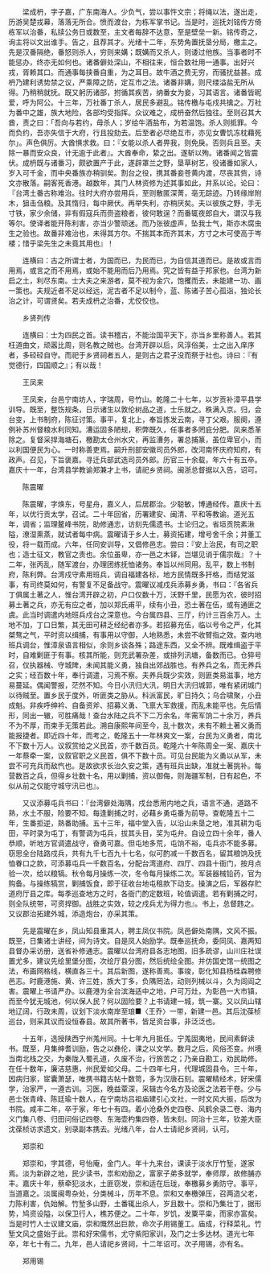 <!-- { "loadSidebar": true } -->
　　梁成枬，字子嘉，广东南海人。少负气，尝以事忤文宗；将绳以法，遂出走，历游吴楚戎幕，落落无所合。愤而渡台，为栋军掌书记。当是时，巡抚刘铭传方倚栋军以治番，私牍公务日或数至，主文者每辞不达意，至是壁垒一新。铭传奇之，询主将以文出谁手。告之，且荐其才。光绪十二年，东势角置抚垦分局，檄主之。先是汉番隔绝，番怒则杀人，穷则来媾；既媾而又杀人，则诿过他族。当事者时不能惩办，终亦无如何也。诸番僻处深山，不相往来，恒合数社用一通事。出好兴戎，胥赖其口。而通事每挟番自重，为之耳目。故牛酒之费无穷，而骚扰益甚。成枬乃建利诱势禁之议，严乘障之防，定互市之法。诸番非媾，则尺缕溢盐无所从得。乃稍稍就抚。既又躬历诸部，拊循其疾苦，纳番女为妾，习其语言。诸番皆昵爱，呼为阿公。十三年，万社番丁杀人，居民多避乱。铭传檄与屯戍共擒之。万社为番中之雄，族大地险，各部均受指挥。众议难之，成枬奋然后独往。至则召其大酋，责之曰：「吾向与若约，毋杀人；岁给牛酒盐布，为若温饱。杀人则抵罪。今而负约，吾亦失信于大府，行且投劾去。后至者必尽绝互市，亦见女曹饥冻枕藉死尔」。声色俱厉。大酋惧求救。曰：『女能以杀人者畀我，则免戾。否则兵且至。夫除一暴而安众良，计无逾于此者』。大酋奉命，絷之出。遂斩以殉。诸番闻之皆震伏。成枬既与诸番习，颇欲置产于此，遂辟罩兰之野，垦草树艺，役诸番如家人，岁入可千金，而中央番族亦稍驯矣。割台之役，携其番妾苍黄内渡，尽丧其赀，诗文亦散落。嗣客死香港。越数年，其门人林资修为述其事如此，并系以论。论曰：『台湾土番古称难治。往时大府亦尝用兵，至则散匿深菁，亳无踪迹。乃转缘岸附木，狙击刍粮。及其惰归，每中厥伏。再举失利，亦稍厌矣。夫以彼族之野，手无寸铁，家少余储，非有假寇兵而赍盗粮者，彼何敢逞？而番辄夜郎自大，谓汉与我等尔。使译者能开陈利害，亦当少警顽迷。而乃张彼虚声，坠我士气，斯亦木腐虫生之验也。故番非难治也，未得其方尔。不揣其本而齐其末，方寸之木可使高于岑楼；惜乎梁先生之未竟其用也』！

　　连横曰：古之所谓士者，为国而已，为民而已，为自信其道而已。是故或言而用焉，或言之而不用焉，或始不能用而后乃用焉。究之皆有益于邦家也。台湾为新启之土，利尽东南。士大夫之来游者，莫不视为金穴，饱攫而去，未能建一功、画一策也。夫规近者不足以经远，泥古者不足以制今，蓝、陈诸子苦心孤诣，独论长治之计，可谓贤矣。若夫成枬之治番，尤佼佼也。

　　乡贤列传

　　连横曰：士为四民之首。读书稽古，不能治国平天下，亦当乡里称善人。若其枉道曲文，顽嚣比周，则名教之贼也。台湾开辟以后，风淳俗美，士之出入庠序者，多硁硁自守。而祀于乡贤祠者五人，是则古之君子没而祭于社也。诗曰：『有觉德行，四国顺之』；有以哉！

　　王凤来

　　王凤来，台邑宁南坊人，字瑞周，号竹山。乾隆二十七年，以岁贡补漳平县学训导。既至，整饬规条，日示诸生以敦伦树品之道，士乐就之。秩满入京。归，会台变，上书制府，陈征讨策。事平，复北上，奉旨拣发云南，寻丁父艰。服阕，遵例补苏州督粮水利同知。漕运固多陋规，积弊既久，任事者多罔庇分肥。凤来悉革除之。复督采捍海塘石，檄勘太仓州水灾，再监漕务，署总捕篆，虽位卑官小，而以利国便民为心。一时称善吏焉。嗣升刑部安徽司员外郎，改河南怀庆府知府，有政声。召见，下旨褒嘉。寻迁兵部武选司员外郎。历官三十余载，年六十有五卒。嘉庆十一年，台湾县学教谕郑兼才上书，请祀乡贤祠。闽浙总督据以入告，诏可。

　　陈震曜

　　陈震曜，字焕东，号星舟，嘉义人，后居郡治。少聪敏，博通经传。嘉庆十五年，以优行贡太学，召试。二十年回省，历署建安、闽清、平和等教谕。道光五年，调省；监理鳌峰书院，助修通志，访刻先儒遗书。士论归之。省垣贡院素湫隘，潦湿熏蒸，就试者每中病。震曜请于乡人士，募资拓建，增号舍千余；并董工役，将一载而成。六年，任同安训导，又倡修邑志。尝曰：『安上治民，有司之职也；造士征文，教官之责也。余位虽卑，亦一邑之木铎，岂堪见诮于儒宗哉』？十二年，张丙乱，随军渡台，办理团练抚恤诸务。奉旨以州同用。乱平，数上书制府，陈利弊。台湾戍守素用班兵，调自福建各标，地方民情既多扞格，而结党滋事，有司终莫如何，有警复不足备战守。震曜议减戍兵添募乡勇，书曰：『各省兵丁俱属土著之人，惟台湾开辟之初，户口仅数十万，沃野千里，民愿为农，彼时招募土著之兵，亦无有应之者，加以郑氏甫平，续有小丑，恐土著在伍，或有通匪之虞。此当时调遣内地班兵戍台之深意也。今台属四县、三厅，约计三百余万人。土地不加，丁口日繁，其无田可耕乏经纪者亦多。若招募充伍，临以号令之严，化其桀骜之气，平时资以缉捕，有事用以守御，人地熟悉，未尝不收臂指之效。查内地班兵调台，惟漳泉语言相似，余则乡谈各殊；路途东西，又全不辨。既难缉盗于平时，自难剿匪于有事。核其所能，则充武署杂差，或排列汛塘，备数而已。仓猝号召，仅执器械、守城陴，未闻其能义勇，独自出郊战胜也。有养兵之名，而无养兵之实；经百数十年，奉行调遣，习焉不察。夫养兵既少实效，则匪类易滋事，地方易蔓延。偶闻警报，茫然不知。今日小汛归大汛，明日大汛归城郭，唯有紧闭城门以待贼至。置乡民于度外，听匪类之胁从。科派富民，旷日持久；乌合啸聚，小丑成魁。非疾呼绅衿、自备资斧、招募义勇、飞禀大军救援，而乱未能平也。先后情形，同出一辙，可胜痛哉！查台水陆之兵不下二万余名，年需军饷二十余万，养兵不为不厚，而束手无策若此。溯自康熙年间至今，乱十数次，未有不赖土著义勇而能报捷者。即近四十年，而考之，乾隆五十一年林爽文一案，台民为义勇者，南北不下数十万人。议叙赏给之义民首，亦千数百员。乾隆六十年陈周全一案、嘉庆十一年蔡牵一案，议叙官职之义民首，俱不下数十员。可见台民能为义勇以从军，未尝不可充兵而敌忾也。是故欲求长治久安之策，遇有班兵出缺，准就土著挑补。每营数百之兵，但得乡壮数十名，用以剿捕，资以御侮，则海疆军制，日有起色，不似从前之仅能守城守汛已也』。

　　又议添募屯兵书曰：『台湾僻处海隅，戍台悉用内地之兵，语言不通，道路不熟，水土不服，险要不知。每逢剿捕之时，必藉乡勇屯番为前导。查乾隆五十二年，生番拒逆，熟番助捕。五十三年，福中堂入告，以沿山未垦之地，准其耕为屯田，平时录为屯丁，有警调为屯兵，拔其头目，奖为屯弁。自设立四十余年，番人恭顺，听地方官调遣战守，奋勇可嘉。但屯地多荒，屯饷不裕，屯兵亦不能多募。窃思全台陆路戍兵，共有九千七百九十七名，似可酌减一千数百名，留其粮饷及抚恤眷口之款，可添募屯兵一千数百名，分配台湾道府、四厅、四县十衙门，按月点验一次，给以粮犒。秋令每月操练一次，冬令每月操练二次。军装器械铅药，官为购备。与操练犒赏，剿捕饭食，即于征收台地屯租款下动支。操演之后，军器存贮道府厅县之库。每季巡查地方之时，各衙门酌定数班，轮值调遣。若有剿捕之时，则全队统带，可资捍御。战胜之实效，较之戍兵尤为得力也』。书上，总督韪之。又议郡治拓建外城，添造炮台，亦采其策。

　　先是震曜在乡，凤山知县重其人，聘主凤仪书院。凤邑僻处南隅，文风不振。既至，日集诸士讲经，间为诗文。自是凤人始励学。既奉巡抚命，委同凤、嘉两知县督办采访册，送省补修通志。震曜以台湾府县各志地图，旧多疏谬，山川庄社误置尤多，建议先绘里堡分图，次绘厅县分图，然后统绘全图。并仿国史馆一统图之法，布画网格线，横直各三十。其后新图，遂称善焉。事竣，彰化知县杨桂森聘修邑志。时鹿港施、黄、许三姓，族大丁多，负隅罔法，动则列械以斗，久为闾阎之害。震曜上书请严办。以鹿港为全台滨海适中之地，户可万灶，为彰邑一大市镇，而至今犹无城池，何以保人民？何以固险要？上书请建一城，筑一寨。又以凤山辖地辽阔，行政未周，议划下淡水南岸至琅■〈王乔〉一带，新建一邑。其后沈葆桢巡台，则采其议而设恒春县。故其所著书，皆足资台事，非泛泛也。

　　十五年，选授陕西宁州羗州同。十七年九月抵任。宁羗固夷地，民间素鲜读书。既至，月集绅耆训励，告之以彝伦，课之以文学。数月之后，风俗丕变。州境当南北栈之交，为秦陇入蜀孔道，久废不治，行旅苦之；乃亲自勘工，劝民助修。在任十数年，廉洁慈惠，州民爱如父母。二十四年七月，代理城固县令。三十年，因病归家，宧囊萧瑟，唯携书籍古帖十数笥，多为汉唐石刻。震曜精经术，好宋儒学，治家严，一遵古训。习医，晚益覃深，采辑古今名方及论医之法若干卷。少与邑士张青峰、陈廷瑜十数人，在宁南坊吕祖庙建引心文社，一时文风大振，后改为书院。咸丰二年，卒于家，年七十有四。着小沧桑外史四卷、风鹤余录二卷、海内义门集八卷、归田问俗记四卷、东海壶杓集四卷，皆未刻。同治十三年，钦差大臣沈葆桢访求遗文，别录副本携去。光绪八年，台人士请祀乡贤祠，认可。

　　郑崇和

　　郑崇和，字其德，号怡庵，金门人。年十九来台，课读于淡水厅竹堑，遂家焉。淡为新辟之地，民少读书，祟和劝励之，富家子弟多就学，奉师厚，故修脯亦丰。嘉庆十年，蔡牵犯淡水，土匪窃发，崇和适在后珑，奉檄募乡勇防守。事平，当道嘉之。淡属闽粤杂处，分类械斗，历年不息。崇和又奉檄弹压，召两造父老，力陈利害，仇始解。竹堑多山野，土番辄出杀人，岁且数十。崇和乃集壮丁，据形势，鸠资设隘，以保卫行人，樵苏便之。二十年，岁饥，发粟平粜，而家亦富矣。当是时竹人士议建文庙，崇和慨然出巨款，命次子用锡董工。庙成，行释菜礼。竹堑文风之盛始于此。祟和好宋儒书，尤守紫阳家训，及门之士多达材。道光七年卒，年七十有二。九年，邑人请祀乡贤祠，十二年诏可。次子用锡，亦有名。

　　郑用锡

